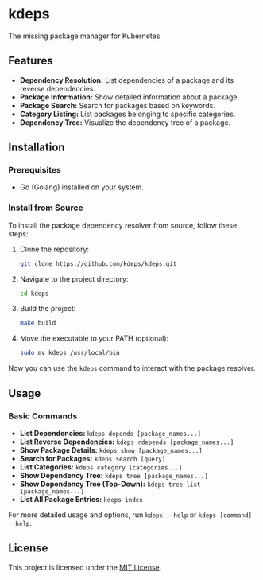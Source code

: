 # kdeps
The missing package manager for Kubernetes

## Features

- **Dependency Resolution:** List dependencies of a package and its reverse dependencies.
- **Package Information:** Show detailed information about a package.
- **Package Search:** Search for packages based on keywords.
- **Category Listing:** List packages belonging to specific categories.
- **Dependency Tree:** Visualize the dependency tree of a package.

## Installation

### Prerequisites

- Go (Golang) installed on your system.

### Install from Source

To install the package dependency resolver from source, follow these steps:

1. Clone the repository:

   ```sh
   git clone https://github.com/kdeps/kdeps.git
   ```

2. Navigate to the project directory:

   ```sh
   cd kdeps
   ```

3. Build the project:

   ```sh
   make build
   ```

4. Move the executable to your PATH (optional):

   ```sh
   sudo mv kdeps /usr/local/bin
   ```

Now you can use the `kdeps` command to interact with the package resolver.

## Usage

### Basic Commands

- **List Dependencies:** `kdeps depends [package_names...]`
- **List Reverse Dependencies:** `kdeps rdepends [package_names...]`
- **Show Package Details:** `kdeps show [package_names...]`
- **Search for Packages:** `kdeps search [query]`
- **List Categories:** `kdeps category [categories...]`
- **Show Dependency Tree:** `kdeps tree [package_names...]`
- **Show Dependency Tree (Top-Down):** `kdeps tree-list [package_names...]`
- **List All Package Entries:** `kdeps index`

For more detailed usage and options, run `kdeps --help` or `kdeps [command] --help`.

## License

This project is licensed under the [MIT License](LICENSE).
